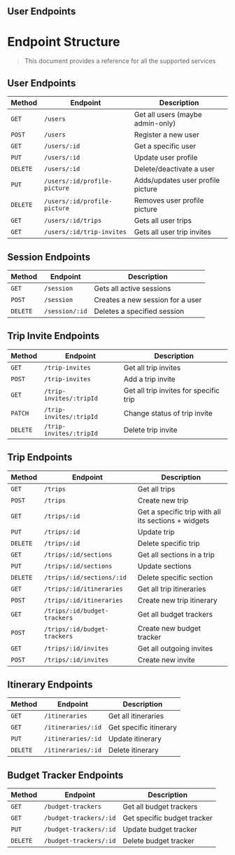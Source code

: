 ## User Endpoints
# Endpoint Structure
> This document provides a reference for all the supported services

## User Endpoints

| Method   | Endpoint                     | Description                       |
| -------- | ---------------------------- | --------------------------------- |
| `GET`    | `/users`                     | Get all users (maybe admin-only)  |
| `POST`   | `/users`                     | Register a new user               |
| `GET`    | `/users/:id`                 | Get a specific user               |
| `PUT`    | `/users/:id`                 | Update user profile               |
| `DELETE` | `/users/:id`                 | Delete/deactivate a user          |
| `PUT`    | `/users/:id/profile-picture` | Adds/updates user profile picture |
| `DELETE` | `/users/:id/profile-picture` | Removes user profile picture      |
| `GET`    | `/users/:id/trips`           | Gets all user trips               |
| `GET`    | `/users/:id/trip-invites`    | Gets all user trip invites        |


## Session Endpoints

| Method   | Endpoint           | Description                      |
| -------- | ------------------ | -------------------------------- |
| `GET`    | `/session`         | Gets all active sessions         |
| `POST`   | `/session`         | Creates a new session for a user |
| `DELETE` | `/session/:id`     | Deletes a specified session      |

## Trip Invite Endpoints

| **Method** | **Endpoint**             | **Description**                        |
| ---------- | ------------------------ | -------------------------------------- |
| `GET`      | `/trip-invites`          | Get all trip invites                   |
| `POST`     | `/trip-invites`          | Add a trip invite                      |
| `GET`      | `/trip-invites/:tripId`  | Get all trip invites for specific trip |
| `PATCH`    | `/trip-invites/:tripId`  | Change status of trip invite           |
| `DELETE`   | `/trip-invites/:tripId`  | Delete trip invite                     |


## Trip Endpoints
  
| Method   | Endpoint                     | Description                                         |
| -------- | ---------------------------- | --------------------------------------------------- |
| `GET`    | `/trips`                     | Get all trips                                       |
| `POST`   | `/trips`                     | Create new trip                                     |
| `GET`    | `/trips/:id`                 | Get a specific trip with all its sections + widgets |
| `PUT`    | `/trips/:id`                 | Update trip                                         |
| `DELETE` | `/trips/:id`                 | Delete specific trip                                |
| `GET`    | `/trips/:id/sections`        | Get all sections in a trip                          |
| `PUT`    | `/trips/:id/sections`        | Update sections                                     |
| `DELETE` | `/trips/:id/sections/:id`    | Delete specific section                             |
| `GET`    | `/trips/:id/itineraries`     | Get all trip itineraries                            |
| `POST`   | `/trips/:id/itineraries`     | Create new trip itinerary                           |
| `GET`    | `/trips/:id/budget-trackers` | Get all budget trackers                             |
| `POST`   | `/trips/:id/budget-trackers` | Create new budget tracker                           |
| `GET`    | `/trips/:id/invites`         | Get all outgoing invites                            |
| `POST`   | `/trips/:id/invites`         | Create new invite                                   |

## Itinerary Endpoints

| **Method** | **Endpoint**       | **Description**        |
| ---------- | ------------------ | ---------------------- |
| `GET`      | `/itineraries`     | Get all itineraries    |
| `GET`      | `/itineraries/:id` | Get specific itinerary |
| `PUT`      | `/itineraries/:id` | Update itinerary       |
| `DELETE`   | `/itineraries/:id` | Delete itinerary       |

## Budget Tracker Endpoints


| **Method** | **Endpoint**           | **Description**             |
| ---------- | ---------------------- | --------------------------- |
| `GET`      | `/budget-trackers`     | Get all budget trackers     |
| `GET`      | `/budget-trackers/:id` | Get specific budget tracker |
| `PUT`      | `/budget-trackers/:id` | Update budget tracker       |
| `DELETE`   | `/budget-trackers/:id` | Delete budget tracker       |
